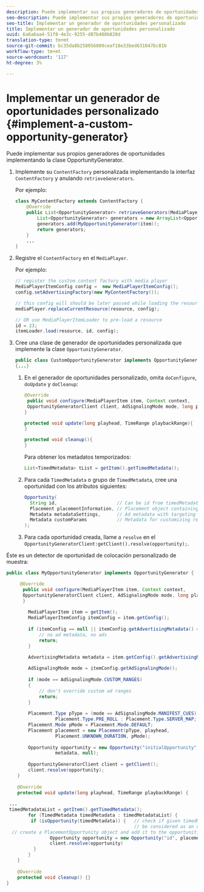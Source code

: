 ```yaml
---
description: Puede implementar sus propios generadores de oportunidades implementando la clase OpportunityGenerator.
seo-description: Puede implementar sus propios generadores de oportunidades implementando la clase OpportunityGenerator.
seo-title: Implementar un generador de oportunidades personalizado
title: Implementar un generador de oportunidades personalizado
uuid: 6a6a6aa4-51f8-4e3c-9255-d87b488b820d
translation-type: tm+mt
source-git-commit: bc35da8b258056809ceaf18e33bed631047bc81b
workflow-type: tm+mt
source-wordcount: '117'
ht-degree: 3%

---
```



# Implementar un generador de oportunidades personalizado {#implement-a-custom-opportunity-generator}

Puede implementar sus propios generadores de oportunidades implementando la clase OpportunityGenerator.

1. Implemente su `ContentFactory` personalizada implementando la interfaz `ContentFactory` y anulando `retrieveGenerators`.

   Por ejemplo:

   ```java
   class MyContentFactory extends ContentFactory { 
       @Override 
       public List<OpportunityGenerator> retrieveGenerators(MediaPlayerItem item) { 
           List<OpportunityGenerator> generators = new ArrayList<OpportunityGenerator>(); 
           generators.add(MyOpportunityGenerator(item)); 
           return generators; 
       } 
       ... 
   }
   ```

1. Registre el `ContentFactory` en el `MediaPlayer`.

   Por ejemplo:

   ```java
   // register the custom content factory with media player 
   MediaPlayerItemConfig config =  new MediaPlayerItemConfig(); 
   config.setAdvertisingFactory(new MyContentFactory()); 
   
   // this config will should be later passed while loading the resource 
   mediaPlayer.replaceCurrentResource(resource, config); 
   
   // OR use MediaPlayerItemLoader to pre-load a resource 
   id = 23; 
   itemLoader.load(resource, id, config);
   ```

1. Cree una clase de generador de oportunidades personalizada que implemente la clase `OpportunityGenerator`.

   ```java
   public class CustomOpportunityGenerator implements OpportunityGenerator  
   {...}
   ```

   1. En el generador de oportunidades personalizado, omita `doConfigure`, `doUpdate` y `doCleanup`:

      ```java
      @Override 
       public void configure(MediaPlayerItem item, Context context,  
       OpportunityGeneratorClient client, AdSignalingMode mode, long playhead, TimeRange playbackRange) { 
      } 
      
      protected void update(long playhead, TimeRange playbackRange){ 
      } 
      
      protected void cleanup(){ 
      }
      ```

      Para obtener los metadatos temporizados:

      ```java
      List<TimedMetadata> tList = getItem().getTimedMetadata(); 
      ```

   1. Para cada `TimedMetadata` o grupo de `TimedMetadata`, cree una oportunidad con los atributos siguientes:

      ```java
      Opportunity( 
        String id,                      // Can be id from timedMetadata  
        Placement placementInformation, // Placement object containing Type, time, duration 
        Metadata metadataSettings,      // Ad metadata with targeting params sent to the ad provider 
        Metadata customParams           // Metadata for customizing resolving and/or tracking process. 
      ); 
      ```

   1. Para cada oportunidad creada, llame a `resolve` en el `OpportunityGeneratorClient:getClient().resolve(opportunity);`.

<!--<a id="example_7A46377EBE79458E87423EB95D0568D4"></a>-->

Éste es un detector de oportunidad de colocación personalizado de muestra:

```java
public class MyOpportunityGenerator implements OpportunityGenerator {

     @Override 
      public void configure(MediaPlayerItem item, Context context,  
      OpportunityGeneratorClient client, AdSignalingMode mode, long playhead, TimeRange playbackRange) { 
      } 
 
        MediaPlayerItem item = getItem(); 
        MediaPlayerItemConfig itemConfig = item.getConfig(); 
 
        if (itemConfig == null || itemConfig.getAdvertisingMetadata() == null) { 
            // no ad metadata, no ads 
            return; 
        } 
 
        AdvertisingMetadata metadata = item.getConfig().getAdvertisingMetadata();

        AdSignalingMode mode = itemConfig.getAdSignalingMode(); 
 
        if (mode == AdSignalingMode.CUSTOM_RANGES) 
        { 
            // don't override custom ad ranges 
            return; 
        } 
 
        Placement.Type pType = (mode == AdSignalingMode.MANIFEST_CUES) ?  
                  Placement.Type.PRE_ROLL : Placement.Type.SERVER_MAP; 
        Placement.Mode pMode = Placement.Mode.DEFAULT; 
        Placement placement = new Placement(pType, playhead,  
                  Placement.UNKNOWN_DURATION, pMode); 
 
        Opportunity opportunity = new Opportunity("initialOpportunity", placement,  
                  metadata, null); 
 
        OpportunityGeneratorClient client = getClient(); 
        client.resolve(opportunity); 
    } 
 
    @Override 
    protected void update(long playhead, TimeRange playbackRange) { 
 
 ... 
 timedMetadataList = getItem().getTimedMetadata(); 
        for (TimedMetadata timedMetadata : timedMetadataList) { 
         if (isOpportunity(timedMetadata)) {   // check if given timedMetadata should  
                                               // be considered as an opportunity 
  // create a PlacementOpportunity object and add it to the opportunities list 
                Opportunity opportunity = new Opportunity("id", placement, metadata, null); 
                client.resolve(opportunity) 
          } 
        } 
    } 
 
    @Override 
    protected void cleanup() {} 
}
```
